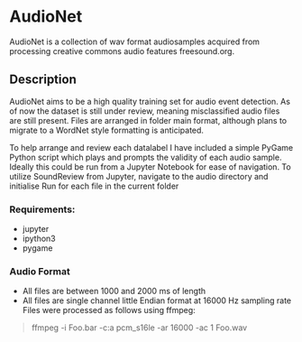 # AudioNet
AudioNet is a collection of wav format audiosamples acquired from processing creative commons audio features freesound.org.

## Description
AudioNet aims to be a high quality training set for audio event detection. As of now the dataset is still under review, meaning misclassified audio files are still present. Files are arranged in folder main format, although plans to migrate to a WordNet style formatting is anticipated.

To help arrange and review each datalabel I have included a simple PyGame Python script which plays and prompts the validity of each audio sample. Ideally this could be run from a Jupyter Notebook for ease of navigation. To utilize SoundReview from Jupyter, navigate to the audio directory and initialise Run for each file in the current folder 

### Requirements:
* jupyter
* ipython3
* pygame

### Audio Format
* All files are between 1000 and 2000 ms of length
* All files are single channel little Endian format at 16000 Hz sampling rate
Files were processed as follows using ffmpeg:
> ffmpeg -i Foo.bar -c:a pcm_s16le -ar 16000 -ac 1 Foo.wav
